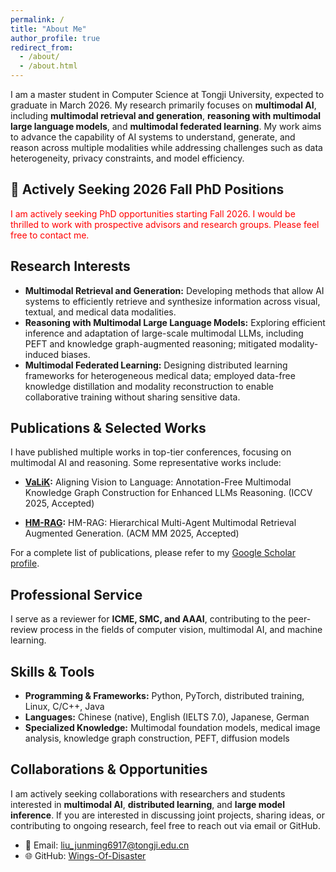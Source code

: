 ```yaml
---
permalink: /
title: "About Me"
author_profile: true
redirect_from: 
  - /about/
  - /about.html
---
```


I am a master student in Computer Science at Tongji University, expected to graduate in March 2026. My research primarily focuses on **multimodal AI**, including **multimodal retrieval and generation**, **reasoning with multimodal large language models**, and **multimodal federated learning**. My work aims to advance the capability of AI systems to understand, generate, and reason across multiple modalities while addressing challenges such as data heterogeneity, privacy constraints, and model efficiency.

## **📢 Actively Seeking 2026 Fall PhD Positions**

<span style="color:red;">I am actively seeking PhD opportunities starting Fall 2026. I would be thrilled to work with prospective advisors and research groups. Please feel free to contact me.</span>


## Research Interests

- **Multimodal Retrieval and Generation:** Developing methods that allow AI systems to efficiently retrieve and synthesize information across visual, textual, and medical data modalities. 
- **Reasoning with Multimodal Large Language Models:** Exploring efficient inference and adaptation of large-scale multimodal LLMs, including PEFT and knowledge graph-augmented reasoning; mitigated modality-induced biases.  
- **Multimodal Federated Learning:** Designing distributed learning frameworks for heterogeneous medical data; employed data-free knowledge distillation and modality reconstruction to enable collaborative training without sharing sensitive data.

## Publications & Selected Works

I have published multiple works in top-tier conferences, focusing on multimodal AI and reasoning. Some representative works include:

- **[VaLiK](https://arxiv.org/abs/2503.12972):** Aligning Vision to Language: Annotation-Free Multimodal Knowledge Graph Construction for Enhanced LLMs Reasoning. (ICCV 2025, Accepted)  

- **[HM-RAG](https://arxiv.org/abs/2504.12330):** HM-RAG: Hierarchical Multi-Agent Multimodal Retrieval Augmented Generation. (ACM MM 2025, Accepted)


For a complete list of publications, please refer to my [Google Scholar profile](https://scholar.google.com.hk/citations?user=U8CS_BwAAAAJ&hl=en-US).

## Professional Service

I serve as a reviewer for **ICME, SMC, and AAAI**, contributing to the peer-review process in the fields of computer vision, multimodal AI, and machine learning.

## Skills & Tools

- **Programming & Frameworks:** Python, PyTorch, distributed training, Linux, C/C++, Java  
- **Languages:** Chinese (native), English (IELTS 7.0), Japanese, German  
- **Specialized Knowledge:** Multimodal foundation models, medical image analysis, knowledge graph construction, PEFT, diffusion models  

## Collaborations & Opportunities

I am actively seeking collaborations with researchers and students interested in **multimodal AI**, **distributed learning**, and **large model inference**. If you are interested in discussing joint projects, sharing ideas, or contributing to ongoing research, feel free to reach out via email or GitHub.

- 📧 Email: liu_junming6917@tongji.edu.cn  
- 🌐 GitHub: [Wings-Of-Disaster](https://github.com/Wings-Of-Disaster)
